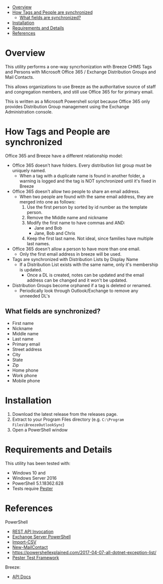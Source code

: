 
- [Overview](#overview)
- [How Tags and People are synchronized](#how-tags-and-people-are-synchronized)
  - [What fields are synchronized?](#what-fields-are-synchronized)
- [Installation](#installation)
- [Requirements and Details](#requirements-and-details)
- [References](#references)

# Overview
This utility performs a one-way syncrhonization with Breeze CHMS Tags and Persons with Microsoft Office 365 / Exchange Distribution Groups and Mail Contacts.  

This allows organizations to use Breeze as the authoritative source of staff and congregation members, and still use Office 365 for for primary email.

This is written as a Microsoft Powershell script because Office 365 only provides Distribution Group management using the Exchange Administration console.

# How Tags and People are synchronized
Office 365 and Breeze have a different relationship model:
- Office 365 doesn't have folders.  Every distribution list group must be uniquely named.
  - When a tag with a duplicate name is found in another folder, a warning is logged and the tag is NOT synchronized until it's fixed in Breeze
- Office 365 doesn't allow two people to share an email address.
  - When two people are found with the same email address, they are merged into one as follows:
    1. Use the first person by sorted by id number as the template person.
    2. Remove the Middle name and nickname
    3. Modify the first name to have commas and AND:
       - Jane and Bob
       - Jane, Bob and Chris
    4. Keep the first last name.  Not ideal, since families have multiple last names.
- Office 365 doesn't allow a person to have more than one email.
  - Only the first email address in breeze will be used.
- Tags are synchronized with Distribution Lists by Display Name
  - If a Distribution List exists with the same name, only it's membership is updated.
    - Once a DL is created, notes can be updated and the email address can be changed and it won't be updated.
- Distribution Groups become orphaned if a tag is deleted or renamed.
  - Periodically look through Outlook/Exchange to remove any unneeded DL's

## What fields are synchronized?
- First name
- Nickname
- Middle name
- Last name
- Primary email 
- Street address
- City
- State
- Zip
- Home phone
- Work phone
- Mobile phone

# Installation
1.  Download the latest release from the releases page.
2.  Extract to your Program Files directory (e.g. `C:\Program Files\BreezeOutlookSync`)
3.  Open a PowerShell window

# Requirements and Details
This utility has been tested with:
- Windows 10 and 
- Windows Server 2016
- PowerShell 5.1.18362.628
- Tests require [Pester](https://github.com/pester/Pester)


# References

PowerShell
- [REST API Invocation](https://docs.microsoft.com/en-us/powershell/module/microsoft.powershell.utility/invoke-restmethod?view=powershell-6)
- [Exchange Server PowerShell](https://docs.microsoft.com/en-us/powershell/exchange/exchange-server/exchange-management-shell?view=exchange-ps)
- [Import-CSV](https://docs.microsoft.com/en-us/powershell/module/microsoft.powershell.utility/import-csv?view=powershell-6)
- [New-MailContact](https://docs.microsoft.com/en-us/powershell/module/exchange/users-and-groups/new-mailcontact?view=exchange-ps)
- https://powershellexplained.com/2017-04-07-all-dotnet-exception-list/
- [Pester Test Framework](https://github.com/pester/Pester)

Breeze:
- [API Docs](https://app.breezechms.com/api)